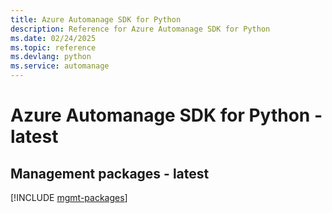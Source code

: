 ```yaml
---
title: Azure Automanage SDK for Python
description: Reference for Azure Automanage SDK for Python
ms.date: 02/24/2025
ms.topic: reference
ms.devlang: python
ms.service: automanage
---
```

# Azure Automanage SDK for Python - latest

## Management packages - latest
[!INCLUDE [mgmt-packages](automanage-mgmt-index.md)]